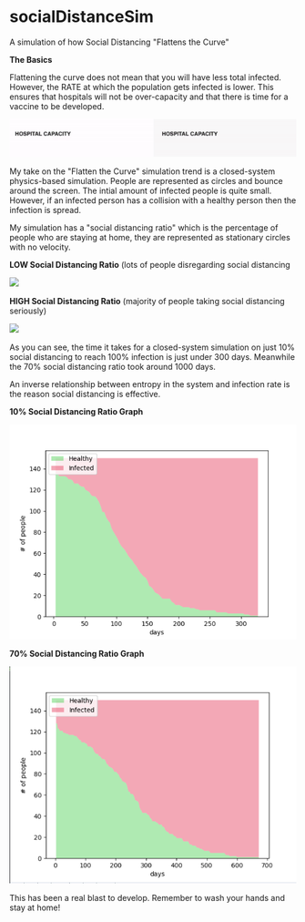 # socialDistanceSim
A simulation of how Social Distancing "Flattens the Curve"


**The Basics**  

Flattening the curve does not mean that you will have less total infected. However, the RATE at which the population gets
infected is lower. This ensures that hospitals will not be over-capacity and that there is time for a vaccine to be developed.

![](visuals/flatterCurveGIF.gif)

My take on the "Flatten the Curve" simulation trend is a closed-system physics-based simulation.
People are represented as circles and bounce around the screen.
The intial amount of infected people is quite small. However, if an infected person has a collision with
a healthy person then the infection is spread.

My simulation has a "social distancing ratio" which is the percentage of people who are staying at home, they are represented
as stationary circles with no velocity.

**LOW Social Distancing Ratio** (lots of people disregarding social distancing

![](visuals/socialDistanceGIF1.gif)

**HIGH Social Distancing Ratio** (majority of people taking social distancing seriously)

![](visuals/socialDistanceGIF2.gif)

As you can see, the time it takes for a closed-system simulation on just 10% social distancing to reach 100% infection 
is just under 300 days. Meanwhile the 70% social distancing ratio took around 1000 days.

An inverse relationship between entropy in the system and infection rate is the reason social distancing is effective.

**10% Social Distancing Ratio Graph**

![](visuals/socialDistancePIC2.png)

**70% Social Distancing Ratio Graph**

![](visuals/socialDistancePIC1.png)

This has been a real blast to develop. Remember to wash your hands and stay at home!
